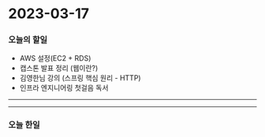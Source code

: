 2023-03-17
==========

### 오늘의 할일
* AWS 설정(EC2 + RDS)
* 캡스톤 발표 정리 (웹이란?)
* 김영한님 강의 (스프링 핵심 원리 - HTTP)
* 인프라 엔지니어링 첫걸음 독서
<hr/>
<hr/>

### 오늘 한일